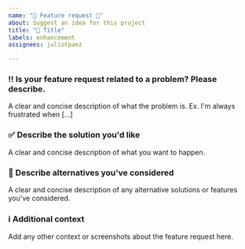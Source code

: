 ```yaml
---
name: "💎 Feature request 💎"
about: Suggest an idea for this project
title: "💎 Title"
labels: enhancement
assignees: juliotpaez

---
```


### ‼️ Is your feature request related to a problem? Please describe.
A clear and concise description of what the problem is. Ex. I'm always frustrated when [...]

### ✅ Describe the solution you'd like
A clear and concise description of what you want to happen.

### 🔀 Describe alternatives you've considered
A clear and concise description of any alternative solutions or features you've considered.

### ℹ️️ Additional context
Add any other context or screenshots about the feature request here.
